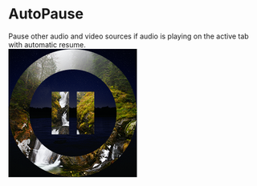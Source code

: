 # AutoPause
Pause other audio and video sources if audio is playing on the active tab with automatic resume.  
![Extension icon](icon.png)

